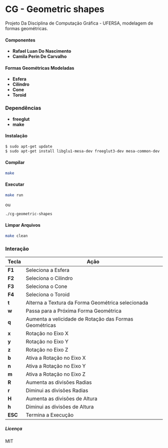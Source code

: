 # CG - Geometric shapes
Projeto Da Disciplina de Computação Gráfica - UFERSA, modelagem de formas geométricas.

#### Componentes
- **Rafael Luan Do Nascimento**
- **Camila Perin De Carvalho**

#### Formas Geométricas Modeladas
- **Esfera**
- **Cilindro**
- **Cone**
- **Toroid**

### Dependências
- **freeglut**
- **make**

#### Instalação
```sh
$ sudo apt-get update
$ sudo apt-get install libglu1-mesa-dev freeglut3-dev mesa-common-dev
```
#### Compilar
```sh
make
```
#### Executar
```sh
make run
```
ou
```sh
./cg-geometric-shapes
```
#### Limpar Arquivos
```sh
make clean
```
### Interação
|  Tecla |  Ação  |
| ------ | ------ |
|**F1**| Seleciona a Esfera |
|**F2**| Seleciona o Cilindro |
|**F3**| Seleciona o Cone |
|**F4**| Seleciona o Toroid |
|**t**| Alterna a Textura da Forma Geométrica selecionada |
|**w**| Passa para a Próxima Forma Geométrica |
|**q**| Aumenta a velicidade de Rotação das Formas Geométricas |
|**x**| Rotação no Eixo X |
|**y**| Rotação no Eixo Y |
|**z**| Rotação no Eixo Z |
|**b**| Ativa a Rotação no Eixo X |
|**n**| Ativa a Rotação no Eixo Y |
|**m**| Ativa a Rotação no Eixo Z |
|**R**| Aumenta as divisões Radias |
|**r**| Diminui as divisões Radias |
|**H**| Aumenta as divisões de Altura |
|**h**| Diminui as divisões de Altura |
|**ESC**| Termina a Execução |

##### Licença
MIT